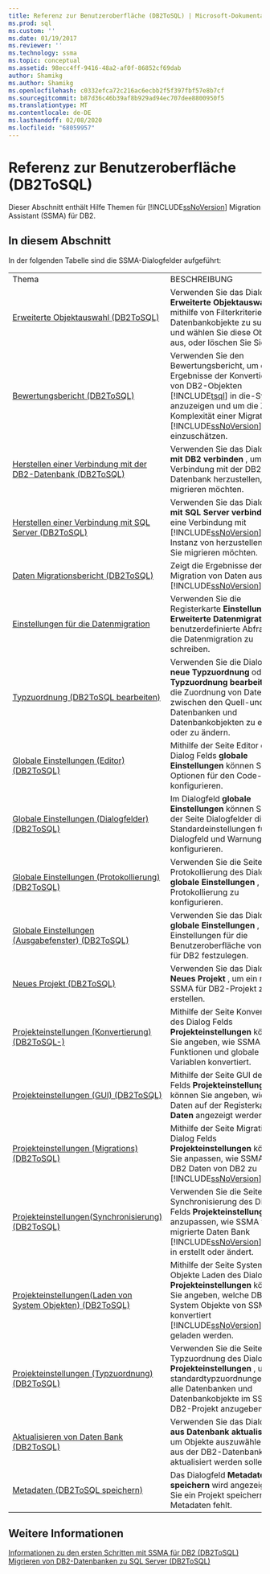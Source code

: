 ```yaml
---
title: Referenz zur Benutzeroberfläche (DB2ToSQL) | Microsoft-Dokumentation
ms.prod: sql
ms.custom: ''
ms.date: 01/19/2017
ms.reviewer: ''
ms.technology: ssma
ms.topic: conceptual
ms.assetid: 98ecc4ff-9416-48a2-af0f-86852cf69dab
author: Shamikg
ms.author: Shamikg
ms.openlocfilehash: c0332efca72c216ac6ecbb2f5f397fbf57e8b7cf
ms.sourcegitcommit: b87d36c46b39af8b929ad94ec707dee8800950f5
ms.translationtype: MT
ms.contentlocale: de-DE
ms.lasthandoff: 02/08/2020
ms.locfileid: "68059957"
---
```

# <a name="user-interface-reference-db2tosql"></a>Referenz zur Benutzeroberfläche (DB2ToSQL)
Dieser Abschnitt enthält Hilfe Themen für [!INCLUDE[ssNoVersion](../../includes/ssnoversion-md.md)] Migration Assistant (SSMA) für DB2.  
  
## <a name="in-this-section"></a>In diesem Abschnitt  
In der folgenden Tabelle sind die SSMA-Dialogfelder aufgeführt:  
  
|||  
|-|-|  
|Thema|BESCHREIBUNG|  
|[Erweiterte Objektauswahl &#40;DB2ToSQL&#41;](../../ssma/db2/advanced-object-selection-db2tosql.md)|Verwenden Sie das Dialogfeld **Erweiterte Objektauswahl** , um mithilfe von Filterkriterien Datenbankobjekte zu suchen, und wählen Sie diese Objekte aus, oder löschen Sie Sie.|  
|[Bewertungsbericht &#40;DB2ToSQL&#41;](../../ssma/db2/assessment-report-db2tosql.md)|Verwenden Sie den Bewertungsbericht, um die Ergebnisse der Konvertierung von DB2-Objekten [!INCLUDE[tsql](../../includes/tsql-md.md)] in die-Syntax anzuzeigen und um die Zeit und Komplexität einer Migration [!INCLUDE[ssNoVersion](../../includes/ssnoversion-md.md)]zu einzuschätzen.|  
|[Herstellen einer Verbindung mit der DB2-Datenbank &#40;DB2ToSQL&#41;](../../ssma/db2/connecting-to-db2-database-db2tosql.md)|Verwenden Sie das Dialogfeld **mit DB2 verbinden** , um eine Verbindung mit der DB2-Datenbank herzustellen, die Sie migrieren möchten.|  
|[Herstellen einer Verbindung mit SQL Server &#40;DB2ToSQL&#41;](../../ssma/db2/connect-to-sql-server-db2tosql.md)|Verwenden Sie das Dialogfeld **mit SQL Server verbinden** , um eine Verbindung mit [!INCLUDE[ssNoVersion](../../includes/ssnoversion-md.md)] der Instanz von herzustellen, zu der Sie migrieren möchten.|  
|[Daten Migrationsbericht &#40;DB2ToSQL&#41;](../../ssma/db2/data-migration-report-db2tosql.md)|Zeigt die Ergebnisse der Migration von Daten aus DB2 [!INCLUDE[ssNoVersion](../../includes/ssnoversion-md.md)]zu an.|  
|[Einstellungen für die Datenmigration](https://msdn.microsoft.com/573e673e-a194-4cb2-9aba-aaac6e1a225c)|Verwenden Sie die Registerkarte **Einstellungen für Erweiterte Datenmigration** , um benutzerdefinierte Abfragen für die Datenmigration zu schreiben.|  
|[Typzuordnung &#40;DB2ToSQL bearbeiten&#41;](../../ssma/db2/edit-type-mapping-db2tosql.md)|Verwenden Sie die Dialogfelder **neue Typzuordnung** oder **Typzuordnung bearbeiten** , um die Zuordnung von Datentypen zwischen den Quell-und Ziel Datenbanken und Datenbankobjekten zu erstellen oder zu ändern.|  
|[Globale Einstellungen &#40;Editor&#41; &#40;DB2ToSQL&#41;](../../ssma/db2/global-settings-editor-db2tosql.md)|Mithilfe der Seite Editor des Dialog Felds **globale Einstellungen** können Sie Optionen für den Code-Editor konfigurieren.|  
|[Globale Einstellungen &#40;Dialogfelder&#41; &#40;DB2ToSQL&#41;](../../ssma/db2/global-settings-dialogs-db2tosql.md)|Im Dialogfeld **globale Einstellungen** können Sie auf der Seite Dialogfelder die Standardeinstellungen für Dialogfeld und Warnungen konfigurieren.|  
|[Globale Einstellungen &#40;Protokollierung&#41; &#40;DB2ToSQL&#41;](../../ssma/db2/global-settings-logging-db2tosql.md)|Verwenden Sie die Seite Protokollierung des Dialog Felds **globale Einstellungen** , um die Protokollierung zu konfigurieren.|  
|[Globale Einstellungen &#40;Ausgabefenster&#41; &#40;DB2ToSQL&#41;](../../ssma/db2/global-settings-output-window-db2tosql.md)|Verwenden Sie das Dialogfeld **globale Einstellungen** , um die Einstellungen für die Benutzeroberfläche von SSMA für DB2 festzulegen.|  
|[Neues Projekt &#40;DB2ToSQL&#41;](../../ssma/db2/new-project-db2tosql.md)|Verwenden Sie das Dialogfeld **Neues Projekt** , um ein neues SSMA für DB2-Projekt zu erstellen.|  
|[Projekteinstellungen &#40;Konvertierung&#41; &#40;DB2ToSQL-&#41;](../../ssma/db2/project-settings-conversion-db2tosql.md)|Mithilfe der Seite Konvertierung des Dialog Felds **Projekteinstellungen** können Sie angeben, wie SSMA für DB2 Funktionen und globale Variablen konvertiert.|  
|[Projekteinstellungen &#40;GUI&#41; &#40;DB2ToSQL&#41;](../../ssma/db2/project-settings-gui-db2tosql.md)|Mithilfe der Seite GUI des Dialog Felds **Projekteinstellungen** können Sie angeben, wie viele Daten auf der Registerkarte **Daten** angezeigt werden.|  
|[Projekteinstellungen &#40;Migrations&#41; &#40;DB2ToSQL&#41;](../../ssma/db2/project-settings-migration-db2tosql.md)|Mithilfe der Seite Migration des Dialog Felds **Projekteinstellungen** können Sie anpassen, wie SSMA für DB2 Daten von DB2 zu [!INCLUDE[ssNoVersion](../../includes/ssnoversion-md.md)]migriert.|  
|[Projekteinstellungen&#40;Synchronisierung&#41; &#40;DB2ToSQL&#41;](../../ssma/db2/project-settings-synchronization-db2tosql.md)|Verwenden Sie die Seite Synchronisierung des Dialog Felds **Projekteinstellungen** , um anzupassen, wie SSMA für DB2 migrierte Daten Bank [!INCLUDE[ssNoVersion](../../includes/ssnoversion-md.md)]Objekte in erstellt oder ändert.|  
|[Projekteinstellungen&#40;Laden von System Objekten&#41; &#40;DB2ToSQL&#41;](../../ssma/db2/project-settings-loading-system-objects-db2tosql.md)|Mithilfe der Seite System Objekte Laden des Dialog Felds **Projekteinstellungen** können Sie angeben, welche DB2-System Objekte von SSMA konvertiert [!INCLUDE[ssNoVersion](../../includes/ssnoversion-md.md)]und in geladen werden.|  
|[Projekteinstellungen &#40;Typzuordnung&#41; &#40;DB2ToSQL&#41;](../../ssma/db2/project-settings-type-mapping-db2tosql.md)|Verwenden Sie die Seite Typzuordnung des Dialog Felds **Projekteinstellungen** , um die standardtypzuordnungen für alle Datenbanken und Datenbankobjekte im SSMA für DB2-Projekt anzugeben.|  
|[Aktualisieren von Daten Bank &#40;DB2ToSQL&#41;](../../ssma/db2/refresh-from-database-db2tosql.md)|Verwenden Sie das Dialogfeld **aus Datenbank aktualisieren** , um Objekte auszuwählen, die aus der DB2-Datenbank aktualisiert werden sollen.|  
|[Metadaten &#40;DB2ToSQL speichern&#41;](../../ssma/db2/save-metadata-db2tosql.md)|Das Dialogfeld **Metadaten speichern** wird angezeigt, wenn Sie ein Projekt speichern, das Metadaten fehlt.|  
  
## <a name="see-also"></a>Weitere Informationen  
[Informationen zu den ersten Schritten mit SSMA für DB2 &#40;DB2ToSQL&#41;](../../ssma/db2/getting-started-with-ssma-for-db2-db2tosql.md)  
[Migrieren von DB2-Datenbanken zu SQL Server &#40;DB2ToSQL&#41;](../../ssma/db2/migrating-db2-databases-to-sql-server-db2tosql.md)  
  
